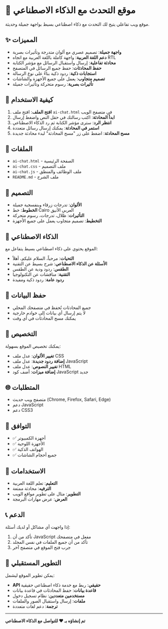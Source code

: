 # 🤖 موقع التحدث مع الذكاء الاصطناعي

موقع ويب تفاعلي يتيح لك التحدث مع ذكاء اصطناعي بسيط بواجهة جميلة وحديثة.

## ✨ المميزات

- **واجهة جميلة**: تصميم عصري مع ألوان متدرجة وتأثيرات بصرية
- **دعم اللغة العربية**: واجهة كاملة باللغة العربية مع اتجاه RTL
- **محادثة تفاعلية**: إرسال واستقبال الرسائل مع مؤشر الكتابة
- **حفظ المحادثات**: حفظ جميع الرسائل في المتصفح
- **استجابات ذكية**: ردود ذكية بناءً على نوع الرسالة
- **تصميم متجاوب**: يعمل على جميع الأجهزة والشاشات
- **تأثيرات بصرية**: رسوم متحركة وتأثيرات جميلة

## 🚀 كيفية الاستخدام

1. **افتح الملف**: افتح ملف `ai-chat.html` في متصفح الويب
2. **ابدأ المحادثة**: اكتب رسالتك في حقل النص واضغط إرسال
3. **انتظر الرد**: سترى مؤشر الكتابة ثم رد الذكاء الاصطناعي
4. **استمر في المحادثة**: يمكنك إرسال رسائل متعددة
5. **مسح المحادثة**: اضغط على زر "مسح المحادثة" لبدء محادثة جديدة

## 📁 الملفات

- `ai-chat.html` - الصفحة الرئيسية
- `ai-chat.css` - ملف التصميم
- `ai-chat.js` - ملف الوظائف والمنطق
- `README.md` - ملف الشرح

## 🎨 التصميم

- **الألوان**: تدرجات زرقاء وبنفسجية جميلة
- **الخطوط**: خط Cairo العربي الأنيق
- **التأثيرات**: ظلال، تدرجات، رسوم متحركة
- **التخطيط**: تصميم متجاوب يعمل على جميع الأجهزة

## 🤖 الذكاء الاصطناعي

الموقع يحتوي على ذكاء اصطناعي بسيط يتفاعل مع:

- **التحيات**: مرحباً، السلام عليكم، أهلاً
- **الأسئلة عن الذكاء الاصطناعي**: شرح بسيط عن التقنية
- **الطقس**: ردود ودية عن الطقس
- **التقنية**: مناقشات عن التكنولوجيا
- **ردود عامة**: ردود ذكية ومفيدة

## 💾 حفظ البيانات

- جميع المحادثات تُحفظ في متصفحك المحلي
- لا يتم إرسال أي بيانات إلى خوادم خارجية
- يمكنك مسح المحادثات في أي وقت

## 🔧 التخصيص

يمكنك تخصيص الموقع بسهولة:

- **تغيير الألوان**: عدل ملف CSS
- **إضافة ردود جديدة**: عدل ملف JavaScript
- **تغيير النصوص**: عدل ملف HTML
- **إضافة ميزات**: أضف كود JavaScript جديد

## 🌐 المتطلبات

- متصفح ويب حديث (Chrome, Firefox, Safari, Edge)
- دعم JavaScript
- دعم CSS3

## 📱 التوافق

- ✅ أجهزة الكمبيوتر
- ✅ الأجهزة اللوحية
- ✅ الهواتف الذكية
- ✅ جميع أحجام الشاشات

## 🎯 الاستخدامات

- **التعليم**: تعلم اللغة العربية
- **الترفيه**: محادثة ممتعة
- **التطوير**: مثال على تطوير مواقع الويب
- **العرض**: عرض مهارات البرمجة

## 📞 الدعم

إذا واجهت أي مشاكل أو لديك أسئلة:

1. تأكد من أن JavaScript مفعل في متصفحك
2. تأكد من أن جميع الملفات في نفس المجلد
3. جرب فتح الموقع في متصفح آخر

## 🚀 التطوير المستقبلي

يمكن تطوير الموقع ليشمل:

- **API حقيقي**: ربط مع خدمة ذكاء اصطناعي حقيقية
- **قاعدة بيانات**: حفظ المحادثات في قاعدة بيانات
- **مستخدمين متعددين**: نظام تسجيل دخول
- **ملفات**: إرسال واستقبال الصور والملفات
- **ترجمة**: دعم لغات متعددة

---

**تم إنشاؤه بـ ❤️ للتواصل مع الذكاء الاصطناعي**